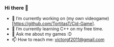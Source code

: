 ### Hi there 👋
- 🔭 I’m currently working on (my own videogame)[https://github.com/TortitasT/Cid-Game].
- 🌱 I’m currently learning C++ on my free time.
- 💬 Ask me about my games :D
- 📫 How to reach me: victorgf2011@gmail.com
